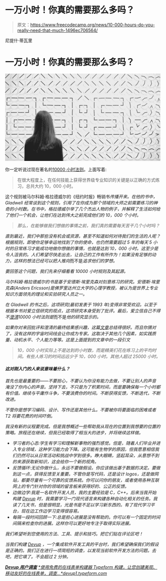 # 一万小时！你真的需要那么多吗？

> 原文：<https://www.freecodecamp.org/news/10-000-hours-do-you-really-need-that-much-1496ec706564/>

尼提什·蒂瓦里

# 一万小时！你真的需要那么多吗？

![ts9KLSE2ATGLaJpgPNq2lFX902FwBNpQRKfW](img/a71780f73a024ed85acd556837b430eb.png)

你一定听说过现在著名的[10000 小时法则](http://www.wisdomgroup.com/blog/10000-hours-of-practice/)。上面写着:

> 在很大程度上，在任何技能上获得世界级专业知识的关键是以正确的方式练习，总共大约 10，000 小时。

这个规则被马尔科姆·格拉德威尔的《纽约时报》畅销书[](https://en.wikipedia.org/wiki/Outliers_(book))*传播开来。在他的书中，Gladwell 经常谈到这个规则，引用了在你成为那个领域的大师之前需要练习的神奇的小时数。在书中，格拉德威尔举了几个杰出人物的例子，并解释了生活如何给了他们一个机会，让他们在达到伟大之前完成他们的 10，000 个小时。*

> *那么，在能够做我们想做的事情之前，我们真的需要每天苦干几个小时吗？*

*直到最近，我们中那些没有机会或资源，甚至不知道如何对待我们的生活的人呢？根据规则，即使你足够幸运地找到了你的使命，也仍然需要超过 5 年的每天 5 小时的日常练习才能成功地做你想做的事情，也就是达到 10，000 小时。这至少是令人沮丧的。人们希望尽快走出去，让自己的工作有所作为！如果没有足够的动力，这样的想法已经可以把人推向*而不是*追求他们的梦想。*

*要回答这个问题，我们先来仔细看看 10000 小时规则及其起源。*

*马尔科姆·格拉德威尔的书是基于安德斯·埃里克森对刻意练习的研究。安德斯·埃里克森(Anders Ericsson)是佛罗里达州立大学的心理学教授，被认为是世界上专业知识方面领先的理论和实验研究人员之一。*

*在 Gladwell 的书之后，这项研究(最初发表于 1993 年)变得非常受欢迎。以至于根据本书对爱立信研究的观点，这项研究本身受到了批评。最后，爱立信自己不得不[澄清](http://bjsm.bmj.com/content/early/2012/10/29/bjsports-2012-091767.extract)10000 小时法则是*而不是*他的研究显示的。*

*如果你对来回批评和澄清的最终结果感兴趣，这篇[文章](http://www.makeuseof.com/tag/10000-hour-rule-wrong-really-master-skill/)总结得很好。而且你猜对了，没有这样的宇宙时间线会让你成为专家。这取决于其他几个因素，如实践质量、动机水平、个人能力等等。这是上面提到的文章中的一段引文*

> *10，000 小时实际上不是达到的小时数，而是精英们花在练习上的平均时间。有些人练习的时间远远少于 10，000 小时。其他人超过 25000 小时。*

#### ***这对刚入门的人来说意味着什么？***

*首先也是最重要的——不要担心，不要认为你没有能力去做，不要让别人的声音淹没了你内心的声音。坚持下去，不只是为了积累时间，而是要确保每一个小时都有价值。继续与平庸作斗争，不要浪费你的时间。不断获得反馈，不断迭代，不断改进。*

*不管你是想学习编码、设计、写作还是其他什么。不要被你将要面临的困难或者 T2 将要花费的时间吓倒。*

*我没有新的议程要完成。但是我想概述一些帮助我从现在的位置到我想要的位置的策略。旅程还在继续，但我已经取得了相当大的进步，并将继续这样做。*

*   *学习者的心态:学生有学习和理解新事物的强烈感觉。但是，随着人们毕业并进入专业领域，这种学习能力会下降。这可能有生物学的原因，但我愿意相信我们仍然可以从日常活动和挑战中学到很多。睁大眼睛，竖起耳朵，从意想不到的来源获取新知识，这会给你一个新的视角。*
*   *反馈循环:无论你做什么，永远不要做假设。你应该做出基于数据的决定。要做到这一点，获得反馈至关重要。不管你是写代码，还是设计 logos，还是做网站，都要尽量有一个可靠的反馈系统。你可以问你的朋友，或者使用各种互联网上的专门针对你的领域的留言板来获得好的、公正的反馈。*
*   *边做边学:我是一名软件开发人员，我的主要经验是 C，C++。后来当我开始构建 [Devup](http://devup.io/) 时，我需要学习一门现代语言来构建各种自动化相关的任务。我读了几天书，但是很明显，光是书是不足以学习新东西的。有了现代学习平台，现在边工作边学习变得很容易。*
*   *每隔一段时间回顾一下:总是担心进展是没有帮助的。你可以有一个固定的时间间隔来检查你的进展。这样你可以更好地专注于取得实际进展。*

*我们希望听到您使用的方法、工具、提示和技巧。把它们贴在评论区吧！*

*当我们构建 [Devup](http://devup.io/) ，一个集成软件开发工具的平台时，我们希望确保我们的假设是正确的。我们正在进行一项简短的调查，以发现当前软件开发方法的问题。去吧，把它填了。不会超过 2 分钟。*

*[**Devup 用户调查**](https://devup1.typeform.com/to/QDiNFU)
[*使用免费的在线表单构建器 Typeform 构建，让您创建美观、移动友好的在线表单，调查…*devup1.typeform.com](https://devup1.typeform.com/to/QDiNFU)*